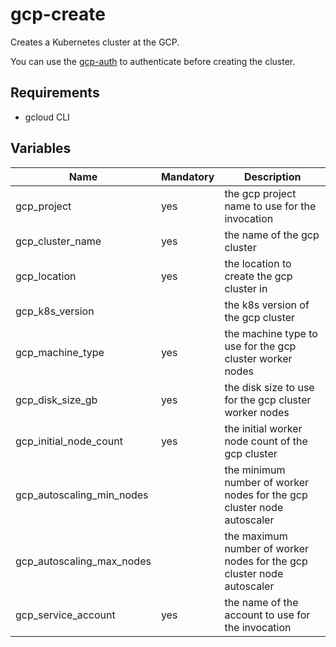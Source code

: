 # gcp-create

Creates a Kubernetes cluster at the GCP.

You can use the [gcp-auth](roles/gcp-auth) to authenticate before creating the cluster.

## Requirements

- gcloud CLI

## Variables

| Name                      | Mandatory | Description                                                            |
| ------------------------- | --------- | ---------------------------------------------------------------------- |
| gcp_project               | yes       | the gcp project name to use for the invocation                         |
| gcp_cluster_name          | yes       | the name of the gcp cluster                                            |
| gcp_location              | yes       | the location to create the gcp cluster in                              |
| gcp_k8s_version           |           | the k8s version of the gcp cluster                                     |
| gcp_machine_type          | yes       | the machine type to use for the gcp cluster worker nodes               |
| gcp_disk_size_gb          | yes       | the disk size to use for the gcp cluster worker nodes                  |
| gcp_initial_node_count    | yes       | the initial worker node count of the gcp cluster                       |
| gcp_autoscaling_min_nodes |           | the minimum number of worker nodes for the gcp cluster node autoscaler |
| gcp_autoscaling_max_nodes |           | the maximum number of worker nodes for the gcp cluster node autoscaler |
| gcp_service_account       | yes       | the name of the account to use for the invocation                      |
